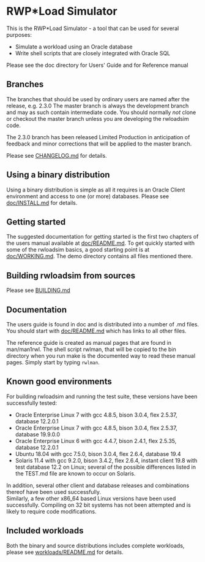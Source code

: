 # RWP\*Load Simulator
This is the RWP\*Load Simulator - a tool that can be used for several purposes:

 * Simulate a workload using an Oracle database
 * Write shell scripts that are closely integrated with Oracle SQL

Please see the doc directory for Users' Guide and for Reference manual

## Branches

The branches that should be used by ordinary users are named after the release, e.g. 2.3.0
The master branch is always the development branch and may as such contain intermediate code.
You should normally _not_ clone or checkout the master branch unless you are developing the
rwloadsim code.

The 2.3.0 branch has been released Limited Production in anticipation of feedback and minor
corrections that will be applied to the master branch.

Please see [CHANGELOG.md](CHANGELOG.md) for details.

## Using a binary distribution

Using a binary distribution is simple as all it requires is an Oracle Client environment
and access to one (or more) databases.
Please see [doc/INSTALL.md](doc/INSTALL.md) for details.

## Getting started

The suggested documentation for getting started is the first two chapters of
the users manual available at [doc/README.md](doc/README.md).
To get quickly started with some of the rwloadsim basics, a good starting point
is at [doc/WORKING.md](doc/WORKING.md).
The demo directory contains all files mentioned there.

## Building rwloadsim from sources

Please see [BUILDING.md](BUILDING.md)

## Documentation

The users guide is found in doc and is distributed into a number of .md files. 
You should start with [doc/README.md](doc/README.md) which has links to all other files.

The reference guide is created as manual pages that are found in man/man1rwl.
The shell script rwlman, that will be copied to the bin directory when you run make
is the documented way to read these manual pages.
Simply start by typing ```rwlman```.

## Known good environments

For building rwloadsim and running the test suite, these versions have been successfully tested:

 * Oracle Enterprise Linux 7 with gcc 4.8.5, bison 3.0.4, flex 2.5.37, database 12.2.0.1
 * Oracle Enterprise Linux 7 with gcc 4.8.5, bison 3.0.4, flex 2.5.37, database 19.9.0.0
 * Oracle Enterprise Linux 6 with gcc 4.4.7, bison 2.4.1, flex 2.5.35, database 12.2.0.1
 * Ubuntu 18.04 with gcc 7.5.0, bison 3.0.4, flex 2.6.4, database 19.4
 * Solaris 11.4 with gcc 9.2.0, bison 3.4.2, flex 2.6.4, instant client 19.8 with test database 12.2 on Linux; several of the possible differences listed in the TEST.md file are known to occur on Solaris.

In addition, several other client and database releases and combinations thereof have been used successfully.  
Similarly, a few other x86\_64 based Linux versions have been used successfully.
Compiling on 32 bit systems has not been attempted and is likely to require code modifications.

## Included workloads

Both the binary and source distributions includes complete workloads,
please see [workloads/README.md](workloads/README.md) for details.
